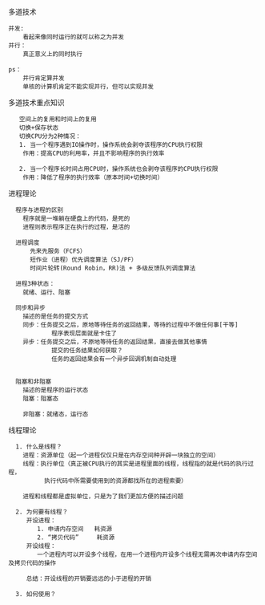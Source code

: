 多道技术

    并发:
        看起来像同时运行的就可以称之为并发
    并行：
        真正意义上的同时执行
        
    ps：
        并行肯定算并发
        单核的计算机肯定不能实现并行，但可以实现并发

多道技术重点知识
        
       空间上的复用和时间上的复用
       切换+保存状态
       切换CPU分为2种情况：
       1. 当一个程序遇到IO操作时，操作系统会剥夺该程序的CPU执行权限
        作用：提高CPU的利用率，并且不影响程序的执行效率
       
       2. 当一个程序长时间占用CPU时，操作系统也会剥夺该程序的CPU执行权限
        作用：降低了程序的执行效率（原本时间+切换时间） 
        
进程理论
    
      程序与进程的区别
        程序就是一堆躺在硬盘上的代码，是死的
        进程则表示程序正在执行的过程，是活的
      
      进程调度
          先来先服务（FCFS）
          短作业（进程）优先调度算法（SJ/PF）
          时间片轮转(Round Robin，RR)法 + 多级反馈队列调度算法
          
      进程3种状态：
        就绪、运行、阻塞
      
      同步和异步
        描述的是任务的提交方式
        同步：任务提交之后，原地等待任务的返回结果，等待的过程中不做任何事[干等]
                程序表现层面就是卡住了
        异步：任务提交之后，不原地等待任务的返回结果，直接去做其他事情
                提交的任务结果如何获取？
                任务的返回结果会有一个异步回调机制自动处理
      
      
      阻塞和非阻塞
        描述的是程序的运行状态
        阻塞：阻塞态
        
        非阻塞：就绪态，运行态
          
          
          
          
          
          
          
          
线程理论

      1. 什么是线程？
        进程：资源单位（起一个进程仅仅只是在内存空间种开辟一块独立的空间）
        线程：执行单位（真正被CPU执行的其实是进程里面的线程，线程指的就是代码的执行过程，
              执行代码中所需要使用到的资源都找所在的进程索要）
        
        进程和线程都是虚拟单位，只是为了我们更加方便的描述问题
        
      2. 为何要有线程？
         开设进程：
            1. 申请内存空间   耗资源
            2. “拷贝代码”     耗资源
         开设线程：
            一个进程内可以开设多个线程，在用一个进程内开设多个线程无需再次申请内存空间及拷贝代码的操作
            
         总结：开设线程的开销要远远的小于进程的开销
              
      3. 如何使用？